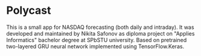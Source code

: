 # Polycast
This is a small app for NASDAQ forecasting (both daily and intraday).
It was developed and maintained by Nikita Safonov as diploma project on "Applies Informatics" bachelor degree at SPbSTU university.
Based on pretrained two-layered GRU neural network implemented using TensorFlow.Keras.
